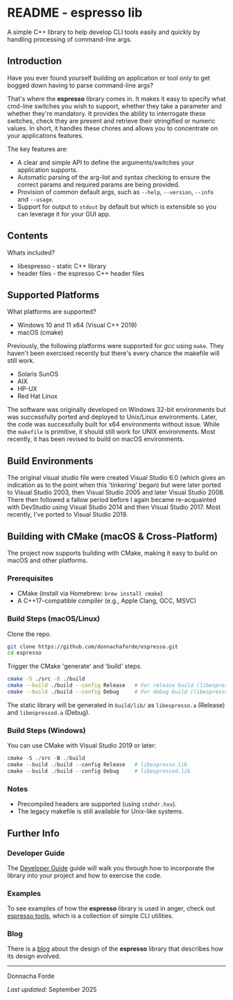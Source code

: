 # README - espresso lib 
A simple C++ library to help develop CLI tools easily and quickly by handling processing of command-line args. 


## Introduction

Have you ever found yourself building an application or tool only to get bogged down having to parse command-line args?

That's where the **espresso** library comes in. It makes it easy to specify what cmd-line switches you wish to support, whether they take a parameter and whether they're mandatory. It provides the ability to interrogate these switches, check they are present and retrieve their stringified or numeric values. In short, it handles these chores and allows you to concentrate on your applications features.


The key features are:
* A clear and simple API to define the arguments/switches your application supports.  
* Automatic parsing of the arg-list and syntax checking to ensure the correct params and required params are being provided.
* Provision of common default args, such as `--help`, `--version`, `--info` and `--usage`. 
* Support for output to `stdout` by default but which is extensible so you can leverage it for your GUI app. 




## Contents

Whats included?

* libespresso -  static C++ library 
* header files - the espresso C++ header files 


## Supported Platforms


What platforms are supported?

* Windows 10 and 11 x64 (Visual C++ 2019)
* macOS (cmake)


Previously, the following platforms were supported for *gcc* using `make`. They haven't been exercised recently but there's every chance the makefile will still work. 

* Solaris SunOS
* AIX
* HP-UX
* Red Hat Linux

The software was originally developed on Windows 32-bit environments but was successfully ported and deployed to Unix/Linux environments. Later, the code was successfully built for x64 environments without issue. While the `makefile` is primitive, it should still work for UNIX environments. Most recently, it has been revised to build on macOS environments. 


## Build Environments

The original visual studio file were created Visual Studio 6.0 (which gives an indication as to the point when this 'tinkering' began) but were later ported to Visual Studio 2003, then Visual Studio 2005 and later Visual Studio 2008. There then followed a fallow period before I again became re-acquainted with DevStudio using Visual Studio 2014 and then Visual Studio 2017. Most recently, I've ported to Visual Studio 2019. 


## Building with CMake (macOS & Cross-Platform)

The project now supports building with CMake, making it easy to build on macOS and other platforms.

### Prerequisites

- CMake (install via Homebrew: `brew install cmake`)
- A C++17-compatible compiler (e.g., Apple Clang, GCC, MSVC)

### Build Steps (macOS/Linux)

Clone the repo.
```bash
git clone https://github.com/donnachaforde/espresso.git
cd espresso
```
Trigger the CMake 'generate' and 'build' steps.
```bash
cmake -S ./src -B ./build 
cmake --build ./build --config Release   # For release build (libespresso.a)
cmake --build ./build --config Debug     # For debug build (libespressod.a)
```

The static library will be generated in `build/lib/` as `libespresso.a` (Release) and `libespressod.a` (Debug).

### Build Steps (Windows)

You can use CMake with Visual Studio 2019 or later:

```powershell
cmake -S ./src -B ./build
cmake --build ./build --config Release   # libespresso.lib
cmake --build ./build --config Debug     # libespressod.lib
```

### Notes
- Precompiled headers are supported (using `stdhdr.hxx`).
- The legacy makefile is still available for Unix-like systems.


## Further Info

### Developer Guide
The [Developer Guide](docs/Developer-Guide.md) guide will walk you through how to incorporate the library into your project and how to exercise the code. 




### Examples
To see examples of how the **espresso** library is used in anger, check out [espresso tools](https://github.com/donnachaforde/espresso-tools), which is a collection of simple CLI utilities. 

### Blog

There is a [blog](docs/README.md) about the design of the **espresso** library that describes how its design evolved. 





***

Donnacha Forde

_Last updated:_ September 2025

